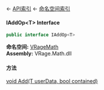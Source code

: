 ← [API索引](Api-Index) ← [命名空间索引](Namespace-Index)

#### IAddOp&lt;T&gt; Interface

```csharp
public interface IAddOp<T>
```

**命名空间:** [VRageMath](VRageMath)  
**Assembly:** VRage.Math.dll

#### 方法

[void Add(T userData, bool contained)](VRageMath.IAddOp`1.Add)

> 

